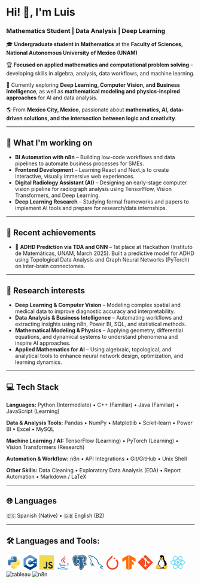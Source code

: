 # Hi! 👋, I'm Luis

### Mathematics Student | Data Analysis | Deep Learning

🎓 **Undergraduate student in Mathematics** at the **Faculty of Sciences, National Autonomous University of Mexico (UNAM)**  

🏆 **Focused on applied mathematics and computational problem solving** – developing skills in algebra, analysis, data workflows, and machine learning.  

🔬 Currently exploring **Deep Learning, Computer Vision, and Business Intelligence**, as well as **mathematical modeling and physics-inspired approaches** for AI and data analysis.  

🌎 From **Mexico City, Mexico**, passionate about **mathematics, AI, data-driven solutions, and the intersection between logic and creativity**.


---
## 🔧 What I'm working on

- **BI Automation with n8n** – Building low-code workflows and data pipelines to automate business processes for SMEs.  
- **Frontend Development** – Learning React and Next.js to create interactive, visually immersive web experiences.  
- **Digital Radiology Assistant (AI)** – Designing an early-stage computer vision pipeline for radiograph analysis using TensorFlow, Vision Transformers, and Deep Learning.  
- **Deep Learning Research** – Studying formal frameworks and papers to implement AI tools and prepare for research/data internships.

---

## 🏅 Recent achievements

- 🥇 **ADHD Prediction via TDA and GNN** – 1st place at Hackathon (Instituto de Matemáticas, UNAM, March 2025). Built a predictive model for ADHD using Topological Data Analysis and Graph Neural Networks (PyTorch) on inter-brain connectomes.

---

## 🔬 Research interests

- **Deep Learning & Computer Vision** – Modeling complex spatial and medical data to improve diagnostic accuracy and interpretability.  
- **Data Analysis & Business Intelligence** – Automating workflows and extracting insights using n8n, Power BI, SQL, and statistical methods.  
- **Mathematical Modeling & Physics** – Applying geometry, differential equations, and dynamical systems to understand phenomena and inspire AI approaches.  
- **Applied Mathematics for AI** – Using algebraic, topological, and analytical tools to enhance neural network design, optimization, and learning dynamics.

---

## 💻 Tech Stack

**Languages:** Python (Intermediate) • C++ (Familiar) • Java (Familiar) • JavaScript (Learning)  

**Data & Analysis Tools:** Pandas • NumPy • Matplotlib • Scikit-learn • Power BI • Excel • MySQL  

**Machine Learning / AI:** TensorFlow (Learning) • PyTorch (Learning) • Vision Transformers (Research)  

**Automation & Workflow:** n8n • API Integrations • Git/GitHub • Unix Shell  

**Other Skills:** Data Cleaning • Exploratory Data Analysis (EDA) • Report Automation • Markdown / LaTeX 


---

## 🌐 Languages

🇪🇸 Spanish (Native) • 🇬🇧 English (B2) 


---
## 🛠️ Languages and Tools:

<p align="left">
<img src="https://raw.githubusercontent.com/devicons/devicon/master/icons/python/python-original.svg" alt="python" width="40" height="40"/>
<img src="https://raw.githubusercontent.com/devicons/devicon/master/icons/cplusplus/cplusplus-original.svg" alt="cplusplus" width="40" height="40"/>
<img src="https://raw.githubusercontent.com/devicons/devicon/master/icons/javascript/javascript-original.svg" alt="javascript" width="40" height="40"/>
<img src="https://raw.githubusercontent.com/devicons/devicon/master/icons/java/java-original.svg" alt="java" width="40" height="40"/>
<img src="https://raw.githubusercontent.com/devicons/devicon/master/icons/postgresql/postgresql-original.svg" alt="postgresql" width="40" height="40"/>
<img src="https://raw.githubusercontent.com/devicons/devicon/master/icons/mysql/mysql-original.svg" alt="mysql" width="40" height="40"/>
<img src="https://raw.githubusercontent.com/devicons/devicon/master/icons/pytorch/pytorch-original.svg" alt="pytorch" width="40" height="40"/>
<img src="https://raw.githubusercontent.com/devicons/devicon/master/icons/tensorflow/tensorflow-original.svg" alt="tensorflow" width="40" height="40"/>
<img src="https://raw.githubusercontent.com/devicons/devicon/master/icons/git/git-original.svg" alt="git" width="40" height="40"/>
<img src="https://raw.githubusercontent.com/devicons/devicon/master/icons/linux/linux-original.svg" alt="linux" width="40" height="40"/>
<img src="https://raw.githubusercontent.com/devicons/devicon/master/icons/react/react-original.svg" alt="react" width="40" height="40"/>
<img src="https://raw.githubusercontent.com/devicons/devicon/master/icons/tableau/tableau-original.svg" alt="tableau" width="40" height="40"/>
<img src="https://img.icons8.com/ios-filled/50/000000/workflow.png" alt="n8n" width="40" height="40"/>
</p>

